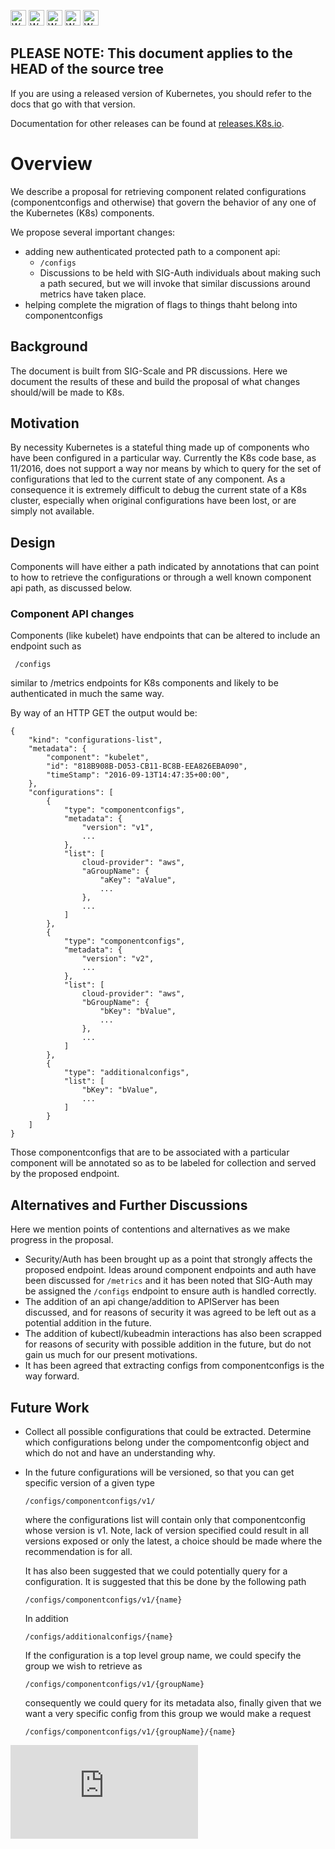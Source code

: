 <!-- BEGIN MUNGE: UNVERSIONED_WARNING -->

<!-- BEGIN STRIP_FOR_RELEASE -->

<img src="http://kubernetes.io/kubernetes/img/warning.png" alt="WARNING"
     width="25" height="25">
<img src="http://kubernetes.io/kubernetes/img/warning.png" alt="WARNING"
     width="25" height="25">
<img src="http://kubernetes.io/kubernetes/img/warning.png" alt="WARNING"
     width="25" height="25">
<img src="http://kubernetes.io/kubernetes/img/warning.png" alt="WARNING"
     width="25" height="25">
<img src="http://kubernetes.io/kubernetes/img/warning.png" alt="WARNING"
     width="25" height="25">

<h2>PLEASE NOTE: This document applies to the HEAD of the source tree</h2>

If you are using a released version of Kubernetes, you should refer to the docs that go with that version.

Documentation for other releases can be found at [releases.K8s.io](http://releases.K8s.io).
</strong>

<!-- END STRIP_FOR_RELEASE -->

<!-- END MUNGE: UNVERSIONED_WARNING -->


# Overview

We describe a proposal for retrieving component related configurations (componentconfigs and otherwise) that govern the behavior of any one of the Kubernetes (K8s) components.

We propose several important changes:
* adding new authenticated protected path to a component api:
    * `/configs`
    * Discussions to be held with SIG-Auth individuals about making such a path secured, but we will invoke that similar discussions around metrics have taken place.
* helping complete the migration of flags to things thaht belong into componentconfigs

## Background

The document is built from SIG-Scale and PR discussions. Here we document the results of these and build the proposal of what changes should/will be made to K8s.

## Motivation

By necessity Kubernetes is a stateful thing made up of components who have been configured in a particular way. Currently the K8s code base, as 11/2016, does not support a way nor means by which to query for the set of configurations that led to the current state of any component. As a consequence it is extremely difficult to debug the current state of a K8s cluster, especially when original configurations have been lost, or are simply not available.

## Design

Components will have either a path indicated by annotations that can point to how to retrieve the configurations or through a well known component api path, as discussed below.

### Component API changes

Components (like kubelet) have endpoints that can be altered to include an endpoint such as

```
 /configs 
```

similar to /metrics endpoints for K8s components and likely to be authenticated in much the same way.

By way of an HTTP GET the output would be:

```
{
    "kind": "configurations-list",
    "metadata": {
        "component": "kubelet",
        "id": "818B908B-D053-CB11-BC8B-EEA826EBA090",
        "timeStamp": "2016-09-13T14:47:35+00:00",
    },
    "configurations": [
        {
            "type": "componentconfigs",
            "metadata": {
                "version": "v1",
                ...
            },
            "list": [
                cloud-provider": "aws",
                "aGroupName": {
                    "aKey": "aValue",
                    ...
                },
                ...
            ]        
        },
        {
            "type": "componentconfigs",
            "metadata": {
                "version": "v2",
                ...
            },
            "list": [
                cloud-provider": "aws",
                "bGroupName": {
                    "bKey": "bValue",
                    ...
                },
                ...
            ]        
        },
        {
            "type": "additionalconfigs",
            "list": [
                "bKey": "bValue",
                ...
            ]
        }
    ]
}
```

Those componentconfigs that are to be associated with a particular component will be annotated so as to be labeled for collection and served by the proposed endpoint.

## Alternatives and Further Discussions

Here we mention points of contentions and alternatives as we make progress in the proposal.

* Security/Auth has been brought up as a point that strongly affects the proposed endpoint. Ideas around component endpoints and auth have been discussed for `/metrics` and it has been noted that SIG-Auth may be assigned the `/configs` endpoint to ensure auth is handled correctly.
* The addition of an api change/addition to APIServer has been discussed, and for reasons of security it was agreed to be left out as a potential addition in the future.
* The addition of kubectl/kubeadmin interactions has also been scrapped for reasons of security with possible addition in the future, but do not gain us much for our present motivations.
* It has been agreed that extracting configs from componentconfigs is the way forward.

## Future Work

* Collect all possible configurations that could be extracted. Determine which configurations belong under the compomentconfig object and which do not and have an understanding why.

* In the future configurations will be versioned, so that you can get specific
version of a given type

    ```
    /configs/componentconfigs/v1/
    ```

    where the configurations list will contain only that componentconfig whose version is v1. Note, lack of version specified could result in all versions exposed or only the latest, a choice should be made where the recommendation is for all.

    It has also been suggested that we could potentially query for a configuration. It is suggested that this be done by the following path

    ```
    /configs/componentconfigs/v1/{name}
    ```

    In addition

    ```
    /configs/additionalconfigs/{name}
    ```

    If the configuration is a top level group name, we could specify the group we wish to retrieve as

    ```
    /configs/componentconfigs/v1/{groupName}
    ```

    consequently we could query for its metadata also, finally given that we want a very specific config from this group we would make a request

    ```
    /configs/componentconfigs/v1/{groupName}/{name}
    ```


<!-- BEGIN MUNGE: GENERATED_ANALYTICS -->
[![Analytics](https://kubernetes-site.appspot.com/UA-36037335-10/GitHub/docs/proposals/componentconfig-dump.md?pixel)]()
<!-- END MUNGE: GENERATED_ANALYTICS -->

